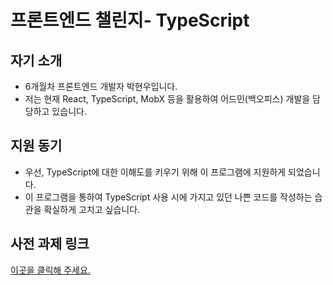 # 프론트엔드 챌린지- TypeScript

## 자기 소개
- 6개월차 프론트엔드 개발자 박현우입니다.
- 저는 현재 React, TypeScript, MobX 등을 활용하여 어드민(백오피스) 개발을 담당하고 있습니다.

## 지원 동기
- 우선, TypeScript에 대한 이해도를 키우기 위해 이 프로그램에 지원하게 되었습니다.
- 이 프로그램을 통하여 TypeScript 사용 시에 가지고 있던 나쁜 코드를 작성하는 습관을 확실하게 고치고 싶습니다.

## 사전 과제 링크
[이곳을 클릭해 주세요.](
https://gusdn3477.github.io/wanted-pre-onboarding-challenge-fe-2/docs/TODO.html)